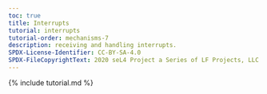 ```yaml
---
toc: true
title: Interrupts
tutorial: interrupts
tutorial-order: mechanisms-7
description: receiving and handling interrupts.
SPDX-License-Identifier: CC-BY-SA-4.0
SPDX-FileCopyrightText: 2020 seL4 Project a Series of LF Projects, LLC.
---
```

{% include tutorial.md %}

